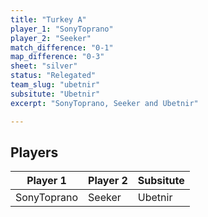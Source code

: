```yaml
---
title: "Turkey A"
player_1: "SonyToprano"
player_2: "Seeker"
match_difference: "0-1"
map_difference: "0-3"
sheet: "silver"
status: "Relegated"
team_slug: "ubetnir"
subsitute: "Ubetnir"
excerpt: "SonyToprano, Seeker and Ubetnir"

---
```

## Players

| Player 1 | Player 2 | Subsitute |
| -- | -- | -- |
| SonyToprano | Seeker | Ubetnir |
